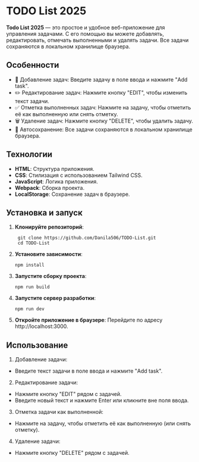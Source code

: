 # TODO List 2025

__Todo List 2025__ — это простое и удобное веб-приложение для управления задачами. С его помощью вы можете добавлять, редактировать, отмечать выполненными и удалять задачи. Все задачи сохраняются в локальном хранилище браузера.

## Особенности
* 📝 Добавление задач: Введите задачу в поле ввода и нажмите "Add task".
* ✏️ Редактирование задач: Нажмите кнопку "EDIT", чтобы изменить текст задачи.
* ✅ Отметка выполненных задач: Нажмите на задачу, чтобы отметить её как выполненную или снять отметку.
* 🗑️ Удаление задач: Нажмите кнопку "DELETE", чтобы удалить задачу.
* 💾 Автосохранение: Все задачи сохраняются в локальном хранилище браузера.

## Технологии
* __HTML__: Структура приложения.
* __CSS__: Стилизация с использованием Tailwind CSS.
* __JavaScript__: Логика приложения.
* __Webpack__: Сборка проекта.
* __LocalStorage__: Сохранение задач в браузере.

## Установка и запуск
1. __Клонируйте репозиторий__:
   ```
    git clone https://github.com/Danila506/TODO-List.git
    cd TODO-List
   ```
2. __Установите зависимости__:
   ```
   npm install
   ```
3. __Запустите сборку проекта__:
   ```
   npm run build
   ```
4. __Запустите сервер разработки__:
   ```
   npm run dev
   ```
5. __Откройте приложение в браузере__:
  Перейдите по адресу http://localhost:3000.

## Использование
1. Добавление задачи:
  * Введите текст задачи в поле ввода и нажмите "Add task".

2. Редактирование задачи:
  * Нажмите кнопку "EDIT" рядом с задачей.
  * Введите новый текст и нажмите Enter или кликните вне поля ввода.

3. Отметка задачи как выполненной:
  * Нажмите на задачу, чтобы отметить её как выполненную (или снять отметку).

4. Удаление задачи:
  * Нажмите кнопку "DELETE" рядом с задачей.
